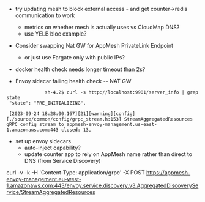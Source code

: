 - try updating mesh to block external access - and get counter->redis communication to work
    - metrics on whether mesh is actually uses vs CloudMap DNS?
    - use YELB bloc example?
- Consider swapping Nat GW for AppMesh PrivateLink Endpoint
    - or just use Fargate only with public IPs?
- docker health check needs longer timeout than 2s?

- Envoy sidecar failing health check -- NAT GW

```
              sh-4.2$ curl -s http://localhost:9901/server_info | grep state
 "state": "PRE_INITIALIZING",
```

```
 [2023-09-24 18:28:00.167][21][warning][config] [./source/common/config/grpc_stream.h:153] StreamAggregatedResources gRPC config stream to appmesh-envoy-management.us-east-1.amazonaws.com:443 closed: 13,
```

- set up envoy sidecars
    - auto-inject capability?
    - update counter app to rely on AppMesh name rather than direct to DNS (from Service Discovery)


curl -v -k -H 'Content-Type: application/grpc' -X POST https://appmesh-envoy-management.eu-west-1.amazonaws.com:443/envoy.service.discovery.v3.AggregatedDiscoveryService/StreamAggregatedResources